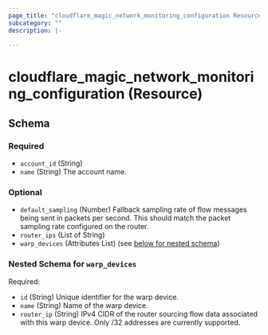 ```yaml
---
page_title: "cloudflare_magic_network_monitoring_configuration Resource - Cloudflare"
subcategory: ""
description: |-
  
---
```


# cloudflare_magic_network_monitoring_configuration (Resource)




<!-- schema generated by tfplugindocs -->
## Schema

### Required

- `account_id` (String)
- `name` (String) The account name.

### Optional

- `default_sampling` (Number) Fallback sampling rate of flow messages being sent in packets per second. This should match the packet sampling rate configured on the router.
- `router_ips` (List of String)
- `warp_devices` (Attributes List) (see [below for nested schema](#nestedatt--warp_devices))

<a id="nestedatt--warp_devices"></a>
### Nested Schema for `warp_devices`

Required:

- `id` (String) Unique identifier for the warp device.
- `name` (String) Name of the warp device.
- `router_ip` (String) IPv4 CIDR of the router sourcing flow data associated with this warp device. Only /32 addresses are currently supported.


